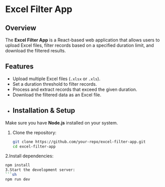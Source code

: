 # Excel Filter App

## Overview
The **Excel Filter App** is a React-based web application that allows users to upload Excel files, filter records based on a specified duration limit, and download the filtered results.

## Features
- Upload multiple Excel files (`.xlsx` or `.xls`).
- Set a duration threshold to filter records.
- Process and extract records that exceed the given duration.
- Download the filtered data as an Excel file.
- ## Installation & Setup
Make sure you have **Node.js** installed on your system.

1. Clone the repository:
   ```sh
   git clone https://github.com/your-repo/excel-filter-app.git
   cd excel-filter-app
2.Install dependencies:
  ```sh
  npm install
3.Start the development server:
  ```sh
  npm run dev
